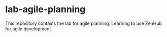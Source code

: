 # lab-agile-planning
This repository contains the lab for agile planning.
Learning to use ZenHub for agile development.
